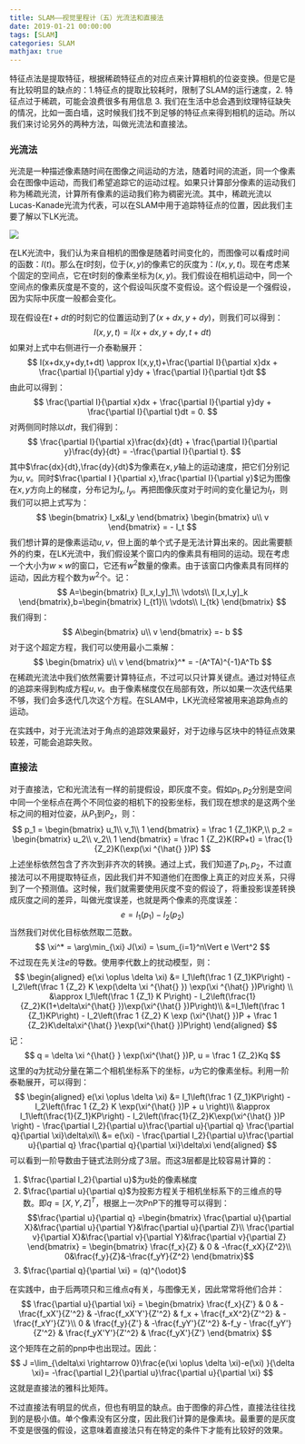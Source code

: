 ```yaml
---
title: SLAM——视觉里程计（五）光流法和直接法
date: 2019-01-21 00:00:00
tags: [SLAM]
categories: SLAM
mathjax: true
---        
```

    

特征点法是提取特征，根据稀疏特征点的对应点来计算相机的位姿变换。但是它是有比较明显的缺点的：1.特征点的提取比较耗时，限制了SLAM的运行速度，2. 特征点过于稀疏，可能会浪费很多有用信息 3. 我们在生活中总会遇到纹理特征缺失的情况，比如一面白墙，这时候我们找不到足够的特征点来得到相机的运动。所以我们来讨论另外的两种方法，叫做光流法和直接法。  

<!--more-->


### [](about:blank#%E5%85%89%E6%B5%81%E6%B3%95 "光流法")光流法

光流是一种描述像素随时间在图像之间运动的方法，随着时间的流逝，同一个像素会在图像中运动，而我们希望追踪它的运动过程。如果只计算部分像素的运动我们称为稀疏光流，计算所有像素的运动我们称为稠密光流。其中，稀疏光流以Lucas-Kanade光流为代表，可以在SLAM中用于追踪特征点的位置，因此我们主要了解以下LK光流。

![](https://evolution-video.oss-cn-beijing.aliyuncs.com/images/hdbb.jpg)

在LK光流中，我们认为来自相机的图像是随着时间变化的，而图像可以看成时间的函数：$I(t)$。那么在$t$时刻，位于$(x,y)$的像素它的灰度为：$I(x,y,t)$。现在考虑某个固定的空间点，它在t时刻的像素坐标为$(x,y)$。我们假设在相机运动中，同一个空间点的像素灰度是不变的，这个假设叫灰度不变假设。这个假设是一个强假设，因为实际中灰度一般都会变化。

现在假设在$t+dt$的时刻它的位置运动到了$(x+dx,y+dy)$，则我们可以得到：
$$
I(x,y,t) = I(x+dx, y+dy,t+dt)
$$
如果对上式中右侧进行一介泰勒展开：
$$
I(x+dx,y+dy,t+dt) \approx I(x,y,t)+\frac{\partial I}{\partial x}dx + \frac{\partial I}{\partial y}dy + \frac{\partial I}{\partial t}dt
$$
由此可以得到：
$$
\frac{\partial I}{\partial x}dx + \frac{\partial I}{\partial y}dy + \frac{\partial I}{\partial t}dt = 0.
$$
对两侧同时除以$dt$，我们得到：
$$
\frac{\partial I}{\partial x}\frac{dx}{dt} + \frac{\partial I}{\partial y}\frac{dy}{dt} = -\frac{\partial I}{\partial t}.
$$
其中$\frac{dx}{dt},\frac{dy}{dt}$为像素在$x,y$轴上的运动速度，把它们分别记为$u,v$。同时$\frac{\partial I }{\partial x},\frac{\partial I}{\partial y}$记为图像在$x,y$方向上的梯度，分布记为$I_x,I_y$。再把图像灰度对于时间的变化量记为$I_t$，则我们可以把上式写为：
$$
\begin{bmatrix} I_x&I_y \end{bmatrix} \begin{bmatrix} u\\ v \end{bmatrix} = - I_t
$$
我们想计算的是像素运动$u,v$，但上面的单个式子是无法计算出来的。因此需要额外的约束，在LK光流中，我们假设某个窗口内的像素具有相同的运动。现在考虑一个大小为$w\times w$的窗口，它还有$w^2$数量的像素。由于该窗口内像素具有同样的运动，因此方程个数为$w^2$个。记：
$$
A=\begin{bmatrix} [I_x,I_y]_1\\ \vdots\\ [I_x,I_y]_k \end{bmatrix},b=\begin{bmatrix} I_{t1}\\ \vdots\\ I_{tk} \end{bmatrix}
$$
我们得到：
$$
A\begin{bmatrix} u\\ v \end{bmatrix} =- b
$$
对于这个超定方程，我们可以使用最小二乘解：
$$
\begin{bmatrix} u\\ v \end{bmatrix}^* = -(A^TA)^{-1}A^Tb
$$
在稀疏光流法中我们依然需要计算特征点，不过可以只计算关键点。通过对特征点的追踪来得到构成方程$u,v$。由于像素梯度仅在局部有效，所以如果一次迭代结果不够，我们会多迭代几次这个方程。在SLAM中，LK光流经常被用来追踪角点的运动。

在实践中，对于光流法对于角点的追踪效果最好，对于边缘与区块中的特征点效果较差，可能会追踪失败。

### [](about:blank#%E7%9B%B4%E6%8E%A5%E6%B3%95 "直接法")直接法

对于直接法，它和光流法有一样的前提假设，即灰度不变。假如$p_1,p_2$分别是空间中同一个坐标点在两个不同位姿的相机下的投影坐标，我们现在想求的是这两个坐标之间的相对位姿，从$P_1$到$P_2$，则：
$$
p_1 = \begin{bmatrix} u_1\\ v_1\\ 1 \end{bmatrix} = \frac 1 {Z_1}KP,\\ p_2 = \begin{bmatrix} u_2\\ v_2\\ 1 \end{bmatrix} = \frac 1 {Z_2}K(RP+t) = \frac{1}{Z_2}K(\exp(\xi ^{\hat{} })P)
$$
上述坐标依然包含了齐次到非齐次的转换。通过上式，我们知道了$p_1,p_2$，不过直接法可以不用提取特征点，因此我们并不知道他们在图像上真正的对应关系，只得到了一个预测值。这时候，我们就需要使用灰度不变的假设了，将重投影误差转换成灰度之间的差异，叫做光度误差，也就是两个像素的亮度误差：
$$
e = I_1(p_1) - I_2(p_2)
$$
当然我们对优化目标依然取二范数。
$$
\xi^* = \arg\min_{\xi} J(\xi) = \sum_{i=1}^n\Vert e \Vert^2
$$
不过现在先关注$e$的导数。使用李代数上的扰动模型，则：
$$
\begin{aligned} e(\xi \oplus \delta \xi) &= I_1\left(\frac 1 {Z_1}KP\right) -I_2\left(\frac 1 {Z_2} K \exp(\delta \xi ^{\hat{} }) \exp(\xi ^{\hat{} })P\right) \\ &\approx I_1\left(\frac 1 {Z_1} K P\right) - I_2\left(\frac{1}{Z_2}K(1+\delta\xi^{\hat{} })\exp(\xi^{\hat{} })P\right)\\ &=I_1\left(\frac 1 {Z_1}KP\right) - I_2\left(\frac 1 {Z_2} K \exp (\xi^{\hat{} })P + \frac 1 {Z_2}K\delta\xi^{\hat{} }\exp(\xi^{\hat{} })P\right) \end{aligned}
$$
记：
$$
q = \delta \xi ^{\hat{} } \exp(\xi^{\hat{} })P, u = \frac 1 {Z_2}Kq
$$
这里的$q$为扰动分量在第二个相机坐标系下的坐标，$u$为它的像素坐标。利用一阶泰勒展开，可以得到：
$$
\begin{aligned} e(\xi \oplus \delta \xi) &= I_1\left(\frac 1 {Z_1}KP\right) - I_2\left(\frac 1 {Z_2} K \exp(\xi^{\hat{} })P + u \right)\\ &\approx I_1\left(\frac{1}{Z_1}KP\right) - I_2\left(\frac{1}{Z_2}K\exp(\xi^{\hat{} })P \right) - \frac{\partial I_2}{\partial u}\frac{\partial u}{\partial q} \frac{\partial q}{\partial \xi}\delta\xi\\ &= e(\xi) - \frac{\partial I_2}{\partial u}\frac{\partial u}{\partial q} \frac{\partial q}{\partial \xi}\delta\xi \end{aligned}
$$
可以看到一阶导数由于链式法则分成了3层。而这3层都是比较容易计算的：

1.  $\frac{\partial I_2}{\partial u}$为$u$处的像素梯度
2.  $\frac{\partial u}{\partial q}$为投影方程关于相机坐标系下的三维点的导数。即$q=[X,Y,Z]^T$，根据上一次PnP下的推导可以得到： $$\frac{\partial u}{\partial q} =\begin{bmatrix} \frac{\partial u}{\partial X}&\frac{\partial u}{\partial Y}&\frac{\partial u}{\partial Z}\\ \frac{\partial v}{\partial X}&\frac{\partial v}{\partial Y}&\frac{\partial v}{\partial Z} \end{bmatrix} = \begin{bmatrix} \frac{f_x}{Z} & 0 & -\frac{f_xX}{Z^2}\\ 0&\frac{f_y}{Z}&-\frac{f_yY}{Z^2} \end{bmatrix}$$
3.  $\frac{\partial q}{\partial \xi} = (q)^{\odot}$

在实践中，由于后两项只和三维点$q$有关，与图像无关，因此常常将他们合并：
$$
\frac{\partial u}{\partial \xi} = \begin{bmatrix} \frac{f_x}{Z'} & 0 & -\frac{f_xX'}{Z'^2} & -\frac{f_xX'Y'}{Z'^2} & f_x + \frac{f_xX^2}{Z'^2} & -\frac{f_xY'}{Z'}\\ 0 & \frac{f_y}{Z'} & -\frac{f_yY'}{Z'^2} &-f_y - \frac{f_yY'}{Z'^2} & \frac{f_yX'Y'}{Z'^2} & \frac{f_yX'}{Z'} \end{bmatrix}
$$
这个矩阵在之前的pnp中也出现过。因此：
$$
J =\lim_{\delta\xi \rightarrow 0}\frac{e(\xi \oplus \delta \xi)-e(\xi) }{\delta \xi}= -\frac{\partial I_2}{\partial u}\frac{\partial u}{\partial \xi}
$$
这就是直接法的雅科比矩阵。

不过直接法有明显的优点，但也有明显的缺点。由于图像的非凸性，直接法往往找到的是极小值。单个像素没有区分度，因此我们计算的是像素块。最重要的是灰度不变是很强的假设，这意味着直接法只有在特定的条件下才能有比较好的效果。
